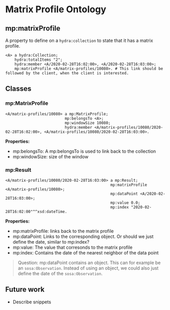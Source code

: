 # Matrix Profile Ontology

## mp:matrixProfile

A property to define on a `hydra:collection` to state that it has a matrix profile.

```turtle
<A> a hydra:Collection;
    hydra:totalItems "2";
    hydra:member <A/2020-02-28T16:02:00>, <A/2020-02-28T16:03:00>;
    mp:matrixProfile <A/matrix-profiles/10080>. # This link should be followed by the client, when the client is interested.
```

## Classes

### mp:MatrixProfile

```turtle
<A/matrix-profiles/10080> a mp:MatrixProfile;
                          mp:belongsTo <A>;
                          mp:windowSize 10080;
                          hydra:member <A/matrix-profiles/10080/2020-02-28T16:02:00>, <A/matrix-profiles/10080/2020-02-28T16:03:00>.
```

**Properties:**

- mp:belongsTo: A mp:belongsTo is used to link back to the collection
- mp:windowSize: size of the window

### mp:Result

```turtle
<A/matrix-profiles/10080/2020-02-28T16:03:00> a mp:Result;
                                              mp:matrixProfile <A/matrix-profiles/10080>;
                                              mp:dataPoint <A/2020-02-28T16:03:00>;
                                              mp:value 0.0;
                                              mp:index "2020-02-28T16:02:00"^^xsd:dateTime.
```

**Properties:**

- mp:matrixProfile: links back to the matrix profile
- mp:dataPoint: Links to the corresponding object. Or should we just define the date, similar to mp:index?
- mp:value: The value that corresonds to the matrix profile
- mp:index: Contains the date of the nearest neighbor of the data point

> Question: mp:dataPoint contains an object. This can for example be an `sosa:Observation`. Instead of using an object, we could also just define the date of the `sosa:Observation`.

## Future work

- Describe snippets
